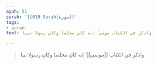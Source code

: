 ```yaml
---
ayah: 51
surah: '[[019-Surah|سورة]]'
tags:
- quran
text: واذكر في الكتاب موسى ۚ إنه كان مخلصا وكان رسولا نبيا

---
```

> واذكر في الكتاب [[موسى]] ۚ إنه كان مخلصا وكان رسولا نبيا
